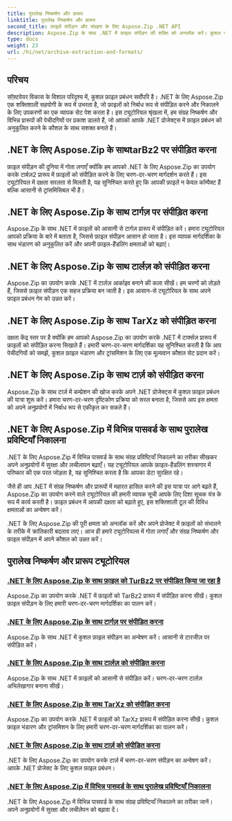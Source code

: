 ```yaml
---
title: पुरालेख निष्कर्षण और प्रारूप
linktitle: पुरालेख निष्कर्षण और प्रारूप
second_title: फ़ाइलें संपीड़न और संग्रहण के लिए Aspose.Zip .NET API
description: Aspose.Zip के साथ .NET में फ़ाइल संपीड़न की शक्ति को अनलॉक करें। कुशल भंडारण के लिए फ़ाइलों को विभिन्न प्रारूपों जैसे कि टार्बज़2, टार्गज़ और टार्ज़ में संपीड़ित करना सीखें।
type: docs
weight: 23
url: /hi/net/archive-extraction-and-formats/
---
```


## परिचय

सॉफ़्टवेयर विकास के विशाल परिदृश्य में, कुशल फ़ाइल प्रबंधन सर्वोपरि है। .NET के लिए Aspose.Zip एक शक्तिशाली सहयोगी के रूप में उभरता है, जो फ़ाइलों को निर्बाध रूप से संपीड़ित करने और निकालने के लिए उपकरणों का एक व्यापक सेट पेश करता है। इस ट्यूटोरियल श्रृंखला में, हम संग्रह निष्कर्षण और विभिन्न प्रारूपों की पेचीदगियों पर प्रकाश डालते हैं, जो आपको आपके .NET प्रोजेक्ट्स में फ़ाइल प्रबंधन को अनुकूलित करने के कौशल के साथ सशक्त बनाते हैं।

## .NET के लिए Aspose.Zip के साथtarBz2 पर संपीड़ित करना

फ़ाइल संपीड़न की दुनिया में गोता लगाएँ क्योंकि हम आपको .NET के लिए Aspose.Zip का उपयोग करके टार्बज़2 प्रारूप में फ़ाइलों को संपीड़ित करने के लिए चरण-दर-चरण मार्गदर्शन करते हैं। इस ट्यूटोरियल में दक्षता सरलता से मिलती है, यह सुनिश्चित करते हुए कि आपकी फ़ाइलें न केवल कॉम्पैक्ट हैं बल्कि आसानी से ट्रांसमिसिबल भी हैं।

## .NET के लिए Aspose.Zip के साथ टार्गज़ पर संपीड़ित करना

Aspose.Zip के साथ .NET में फ़ाइलों को आसानी से टार्गज़ प्रारूप में संपीड़ित करें। हमारा ट्यूटोरियल आपको प्रक्रिया के बारे में बताता है, जिससे फ़ाइल संपीड़न आसान हो जाता है। इस व्यापक मार्गदर्शिका के साथ भंडारण को अनुकूलित करें और अपनी फ़ाइल-हैंडलिंग क्षमताओं को बढ़ाएं।

## .NET के लिए Aspose.Zip के साथ टार्लज़ को संपीड़ित करना

Aspose.Zip का उपयोग करके .NET में टार्लज़ आर्काइव बनाने की कला सीखें। हम चरणों को तोड़ते हैं, जिससे फ़ाइल संपीड़न एक सहज प्रक्रिया बन जाती है। इस आसान-से ट्यूटोरियल के साथ अपने फ़ाइल प्रबंधन गेम को उन्नत करें।

## .NET के लिए Aspose.Zip के साथ TarXz को संपीड़ित करना

दक्षता केंद्र स्तर पर है क्योंकि हम आपको Aspose.Zip का उपयोग करके .NET में टार्क्सज़ प्रारूप में फ़ाइलों को संपीड़ित करना सिखाते हैं। हमारी चरण-दर-चरण मार्गदर्शिका यह सुनिश्चित करती है कि आप पेचीदगियों को समझें, कुशल फ़ाइल भंडारण और ट्रांसमिशन के लिए एक मूल्यवान कौशल सेट प्रदान करें।

## .NET के लिए Aspose.Zip के साथ टार्ज़ को संपीड़ित करना

Aspose.Zip के साथ टार्ज़ में कम्प्रेशन की खोज करके अपने .NET प्रोजेक्ट्स में कुशल फ़ाइल प्रबंधन की यात्रा शुरू करें। हमारा चरण-दर-चरण दृष्टिकोण प्रक्रिया को सरल बनाता है, जिससे आप इस क्षमता को अपने अनुप्रयोगों में निर्बाध रूप से एकीकृत कर सकते हैं।

## .NET के लिए Aspose.Zip में विभिन्न पासवर्ड के साथ पुरालेख प्रविष्टियाँ निकालना

.NET के लिए Aspose.Zip में विभिन्न पासवर्ड के साथ संग्रह प्रविष्टियाँ निकालने का तरीका सीखकर अपने अनुप्रयोगों में सुरक्षा और लचीलापन बढ़ाएँ। यह ट्यूटोरियल आपके फ़ाइल-हैंडलिंग शस्त्रागार में परिष्कार की एक परत जोड़ता है, यह सुनिश्चित करता है कि आपका डेटा सुरक्षित रहे।

जैसे ही आप .NET में संग्रह निष्कर्षण और प्रारूपों में महारत हासिल करने की इस यात्रा पर आगे बढ़ते हैं, Aspose.Zip का उपयोग करने वाले ट्यूटोरियल की हमारी व्यापक सूची आपके लिए दिशा सूचक यंत्र के रूप में कार्य करती है। फ़ाइल प्रबंधन में आपकी दक्षता को बढ़ाते हुए, इस शक्तिशाली टूल की विविध क्षमताओं का अन्वेषण करें।

.NET के लिए Aspose.Zip की पूरी क्षमता को अनलॉक करें और अपने प्रोजेक्ट में फ़ाइलों को संभालने के तरीके में क्रांतिकारी बदलाव लाएं। आज ही हमारे ट्यूटोरियल्स में गोता लगाएँ और संग्रह निष्कर्षण और फ़ाइल संपीड़न में अपने कौशल को उन्नत करें।

## पुरालेख निष्कर्षण और प्रारूप ट्यूटोरियल
### [.NET के लिए Aspose.Zip के साथ फ़ाइल को TurBz2 पर संपीड़ित किया जा रहा है](./compress-to-tar-bz2/)
Aspose.Zip का उपयोग करके .NET में फ़ाइलों को TarBz2 प्रारूप में संपीड़ित करना सीखें। कुशल फ़ाइल संपीड़न के लिए हमारी चरण-दर-चरण मार्गदर्शिका का पालन करें।
### [.NET के लिए Aspose.Zip के साथ टार्गज़ पर संपीड़ित करना](./compress-to-tar-gz/)
Aspose.Zip के साथ .NET में कुशल फ़ाइल संपीड़न का अन्वेषण करें। आसानी से टारजीज़ पर संपीड़ित करें।
### [.NET के लिए Aspose.Zip के साथ टार्लज़ को संपीड़ित करना](./compress-to-tar-lz/)
Aspose.Zip के साथ .NET में फ़ाइलों को आसानी से संपीड़ित करें। चरण-दर-चरण टार्लज़ अभिलेखागार बनाना सीखें।
### [.NET के लिए Aspose.Zip के साथ TarXz को संपीड़ित करना](./compress-to-tar-xz/)
Aspose.Zip का उपयोग करके .NET में फ़ाइलों को TarXz प्रारूप में संपीड़ित करना सीखें। कुशल फ़ाइल भंडारण और ट्रांसमिशन के लिए हमारी चरण-दर-चरण मार्गदर्शिका का पालन करें।
### [.NET के लिए Aspose.Zip के साथ टार्ज़ को संपीड़ित करना](./compress-to-tar-z/)
.NET के लिए Aspose.Zip का उपयोग करके टार्ज़ में चरण-दर-चरण संपीड़न का अन्वेषण करें। आपके .NET प्रोजेक्ट के लिए कुशल फ़ाइल प्रबंधन।
### [.NET के लिए Aspose.Zip में विभिन्न पासवर्ड के साथ पुरालेख प्रविष्टियाँ निकालना](./extract-archive-different-passwords/)
.NET के लिए Aspose.Zip में विभिन्न पासवर्ड के साथ संग्रह प्रविष्टियाँ निकालने का तरीका जानें। अपने अनुप्रयोगों में सुरक्षा और लचीलेपन को बढ़ावा दें।